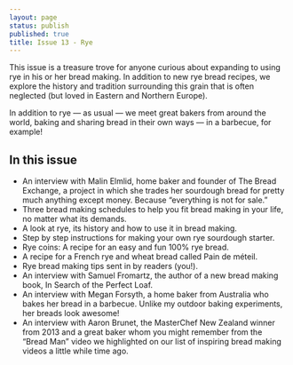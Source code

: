 ```yaml
---
layout: page
status: publish
published: true
title: Issue 13 - Rye
---
```


This issue is a treasure trove for anyone curious about expanding to using rye in his or her bread making. In addition to new rye bread recipes, we explore the history and tradition surrounding this grain that is often neglected (but loved in Eastern and Northern Europe).

In addition to rye — as usual — we meet great bakers from around the world, baking and sharing bread in their own ways — in a barbecue, for example!

## In this issue

-   An interview with Malin Elmlid, home baker and founder of The Bread Exchange, a project in which she trades her sourdough bread for pretty much anything except money. Because “everything is not for sale.”
-   Three bread making schedules to help you fit bread making in your life, no matter what its demands.
-   A look at rye, its history and how to use it in bread making.
-   Step by step instructions for making your own rye sourdough starter.
-   Rye coins: A recipe for an easy and fun 100% rye bread.
-   A recipe for a French rye and wheat bread called Pain de méteil.
-   Rye bread making tips sent in by readers (you!).
-   An interview with Samuel Fromartz, the author of a new bread making book, In Search of the Perfect Loaf.
-   An interview with Megan Forsyth, a home baker from Australia who bakes her bread in a barbecue. Unlike my outdoor baking experiments, her breads look awesome!
-   An interview with Aaron Brunet, the MasterChef New Zealand winner from 2013 and a great baker whom you might remember from the “Bread Man” video we highlighted on our list of inspiring bread making videos a little while time ago.
